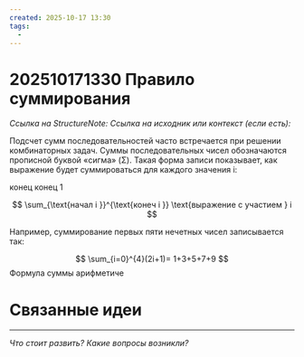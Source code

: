 ```yaml
---
created: 2025-10-17 13:30
tags:
  - 
---
```

# 202510171330 Правило суммирования

*Ссылка на StructureNote:*
*Ссылка на исходник или контекст (если есть):*

Подсчет сумм последовательностей часто встречается при решении комбинаторных задач. Суммы последовательных чисел обозначаются прописной буквой «сигма» (Σ). Такая форма записи показывает, как выражение будет суммироваться для каждого значения i:

конец конец 1

$$
\sum_{\text{начал i }}^{\text{конеч i }} \text{выражение с участием } i 
$$

Например, суммирование первых пяти нечетных чисел записывается так:

$$
\sum_{i=0}^{4}(2i+1)= 1+3+5+7+9 
$$
Формула суммы арифметиче
# Связанные идеи

---

*Что стоит развить? Какие вопросы возникли?*
